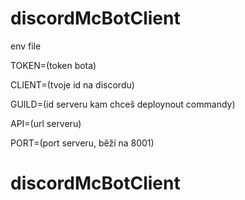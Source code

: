 # discordMcBotClient
env file

TOKEN=(token bota)

CLIENT=(tvoje id na discordu) 

GUILD=(id serveru kam chceš deploynout commandy) 

API=(url serveru) 

PORT=(port serveru, běží na 8001) 

# discordMcBotClient
